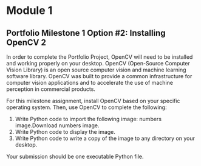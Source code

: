 # Module 1

## Portfolio Milestone 1 Option #2: Installing OpenCV 2
In order to complete the Portfolio Project, OpenCV will need to be installed and working properly on your desktop. 
OpenCV (Open-Source Computer Vision Library) is an open source computer vision and machine learning software library. OpenCV was built to provide a common infrastructure for computer vision applications and to accelerate the use of machine perception in commercial products.

For this milestone assignment, install OpenCV based on your specific operating system. Then, use OpenCV to complete the following:
1. Write Python code to import the following image: numbers image.Download numbers image.
2. Write Python code to display the image.
3. Write Python code to write a copy of the image to any directory on your desktop.

Your submission should be one executable Python file.
